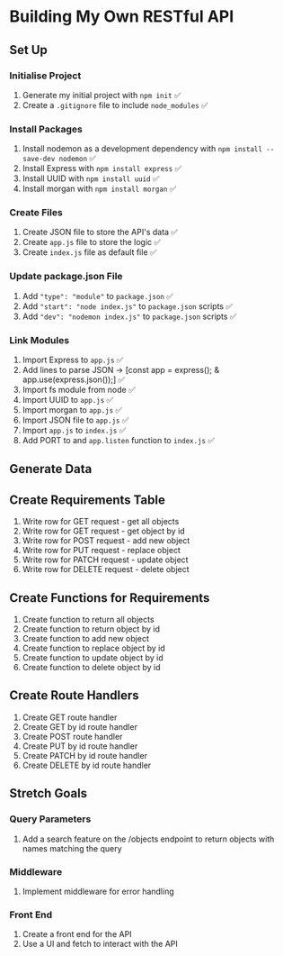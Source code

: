 # Building My Own RESTful API

## Set Up

### Initialise Project

1. Generate my initial project with `npm init` ✅
2. Create a `.gitignore` file to include `node_modules` ✅

### Install Packages

1. Install nodemon as a development dependency with `npm install --save-dev nodemon` ✅
2. Install Express with `npm install express` ✅
3. Install UUID with `npm install uuid` ✅
4. Install morgan with `npm install morgan` ✅

### Create Files

1. Create JSON file to store the API's data ✅
2. Create `app.js` file to store the logic ✅
3. Create `index.js` file as default file ✅

### Update package.json File

1. Add `"type": "module"` to `package.json` ✅
2. Add `"start": "node index.js"` to `package.json` scripts ✅
3. Add `"dev": "nodemon index.js"` to `package.json` scripts ✅

### Link Modules

1. Import Express to `app.js` ✅
2. Add lines to parse JSON -> [const app = express(); & app.use(express.json());] ✅
3. Import fs module from node ✅
4. Import UUID to `app.js` ✅
5. Import morgan to `app.js` ✅
6. Import JSON file to `app.js` ✅
7. Import `app.js` to `index.js` ✅
8. Add PORT to and `app.listen` function to `index.js` ✅

## Generate Data

## Create Requirements Table

1. Write row for GET request - get all objects
2. Write row for GET request - get object by id
3. Write row for POST request - add new object
4. Write row for PUT request - replace object
5. Write row for PATCH request - update object
6. Write row for DELETE request - delete object

## Create Functions for Requirements

1. Create function to return all objects
2. Create function to return object by id
3. Create function to add new object
4. Create function to replace object by id
5. Create function to update object by id
6. Create function to delete object by id

## Create Route Handlers

1. Create GET route handler
2. Create GET by id route handler
3. Create POST route handler
4. Create PUT by id route handler
5. Create PATCH by id route handler
6. Create DELETE by id route handler

## Stretch Goals

### Query Parameters

1. Add a search feature on the /objects endpoint to return objects with names matching the query

### Middleware

1. Implement middleware for error handling

### Front End

1. Create a front end for the API
2. Use a UI and fetch to interact with the API
